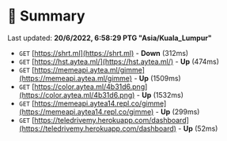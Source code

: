 # 📖 Summary
Last updated: **20/6/2022, 6:58:29 PTG "Asia/Kuala_Lumpur"**

- `GET` [https://shrt.ml](https://shrt.ml) - **Down** (312ms)
- `GET` [https://hst.aytea.ml/](https://hst.aytea.ml/) - **Up** (474ms)
- `GET` [https://memeapi.aytea.ml/gimme](https://memeapi.aytea.ml/gimme) - **Up** (1509ms)
- `GET` [https://color.aytea.ml/4b31d6.png](https://color.aytea.ml/4b31d6.png) - **Up** (1532ms)
- `GET` [https://memeapi.aytea14.repl.co/gimme](https://memeapi.aytea14.repl.co/gimme) - **Up** (299ms)
- `GET` [https://teledrivemy.herokuapp.com/dashboard](https://teledrivemy.herokuapp.com/dashboard) - **Up** (52ms)
